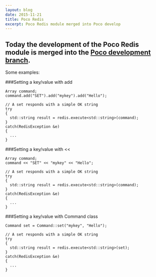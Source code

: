 ```yaml
---
layout: blog
date: 2015-11-21
title: Poco Redis
excerpt: Poco Redis module merged into Poco develop
---
```

Today the development of the Poco Redis module is merged into the 
[Poco development branch](https://github.com/pocoproject/poco/tree/develop/Redis).
---
Some examples:

###Setting a key/value with add

    Array command;
    command.add("SET").add("mykey").add("Hello");

    // A set responds with a simple OK string
    try
    {
      std::string result = redis.execute<std::string>(command);
    }
    catch(RedisException &e)
    {
      ...
    }

###Setting a key/value with <<

    Array command;
    command << "SET" << "mykey" << "Hello";

    // A set responds with a simple OK string
    try
    {
      std::string result = redis.execute<std::string>(command);
    }
    catch(RedisException &e)
    {
      ...
    }

###Setting a key/value with Command class

    Command set = Command::set("mykey", "Hello");

    // A set responds with a simple OK string
    try
    {
      std::string result = redis.execute<std::string>(set);
    }
    catch(RedisException &e)
    {
      ...
    }

